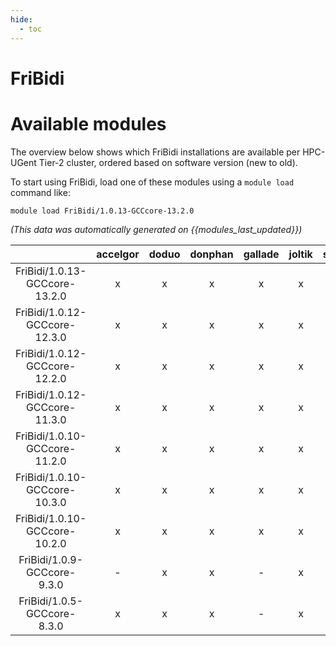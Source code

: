 ```yaml
---
hide:
  - toc
---
```


FriBidi
=======

# Available modules


The overview below shows which FriBidi installations are available per HPC-UGent Tier-2 cluster, ordered based on software version (new to old).

To start using FriBidi, load one of these modules using a `module load` command like:

```shell
module load FriBidi/1.0.13-GCCcore-13.2.0
```

*(This data was automatically generated on {{modules_last_updated}})*  

| |accelgor|doduo|donphan|gallade|joltik|shinx|skitty|
| :---: | :---: | :---: | :---: | :---: | :---: | :---: | :---: |
|FriBidi/1.0.13-GCCcore-13.2.0|x|x|x|x|x|x|x|
|FriBidi/1.0.12-GCCcore-12.3.0|x|x|x|x|x|x|x|
|FriBidi/1.0.12-GCCcore-12.2.0|x|x|x|x|x|-|-|
|FriBidi/1.0.12-GCCcore-11.3.0|x|x|x|x|x|x|-|
|FriBidi/1.0.10-GCCcore-11.2.0|x|x|x|x|x|-|-|
|FriBidi/1.0.10-GCCcore-10.3.0|x|x|x|x|x|-|-|
|FriBidi/1.0.10-GCCcore-10.2.0|x|x|x|x|x|-|-|
|FriBidi/1.0.9-GCCcore-9.3.0|-|x|x|-|x|-|-|
|FriBidi/1.0.5-GCCcore-8.3.0|x|x|x|-|x|-|-|
